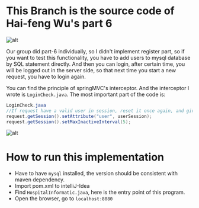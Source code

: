 # This Branch is the source code of Hai-feng Wu's part 6

![alt](https://i.imgur.com/pLkPlvu.png)

Our group did part-6 individually, so I didn't implement register part, so if you want to test this functionality, you have to add users to mysql database by SQL statement directly. And then you can login, after certain time, you will be logged out in the server side, so that next time you start a new request, you have to login again.

You can find the principle of springMVC's interceptor. And the interceptor I wrote is `LoginCheck.java`. The most important part of the code is:
```java
LoginCheck.java
//If request have a valid user in session, reset it once again, and give it 5 seconds alive time.
request.getSession().setAttribute("user", userSession);
request.getSession().setMaxInactiveInterval(5);
```

![alt](https://i.imgur.com/ydSjqIg.png)

# How to run this implementation
- Have to have `mysql` installed, the version should be consistent with maven dependency.
- Import pom.xml to intelliJ-Idea
- Find `HospitalInformatic.java`, here is the entry point of this program.
- Open the browser, go to `localhost:8080`